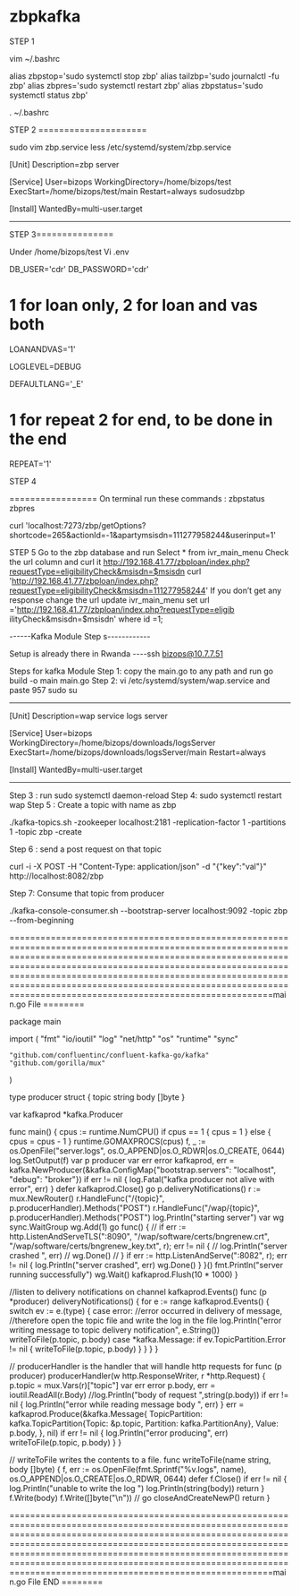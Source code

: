 # zbpkafka
STEP 1

vim ~/.bashrc

alias zbpstop='sudo systemctl stop zbp'
alias tailzbp='sudo journalctl -fu zbp'
alias zbpres='sudo systemctl restart zbp'
alias zbpstatus='sudo systemctl status zbp'

. ~/.bashrc

STEP 2 =====================


sudo vim zbp.service
 less /etc/systemd/system/zbp.service

[Unit]
Description=zbp server

[Service]
User=bizops
WorkingDirectory=/home/bizops/test
ExecStart=/home/bizops/test/main
Restart=always
sudosudzbp

[Install]
WantedBy=multi-user.target

--------
STEP 3===============

Under /home/bizops/test
Vi .env

DB_USER='cdr'
DB_PASSWORD='cdr'
# 1 for loan only, 2 for loan and vas both
LOANANDVAS='1'

LOGLEVEL=DEBUG

DEFAULTLANG='_E'

# 1 for repeat 2 for end, to be done in the end
REPEAT='1'

STEP 4 

=================
On terminal run these commands :
zbpstatus
zbpres

curl 'localhost:7273/zbp/getOptions?shortcode=265&actionId=-1&apartymsisdn=111277958244&userinput=1'

STEP 5
Go to the zbp database and run
Select * from ivr_main_menu
Check the url column and curl it 
http://192.168.41.77/zbploan/index.php?requestType=eligibilityCheck&msisdn=$msisdn
curl 'http://192.168.41.77/zbploan/index.php?requestType=eligibilityCheck&msisdn=111277958244'
If you don’t get any response change the url 
update ivr_main_menu set  url ='http://192.168.41.77/zbploan/index.php?requestType=eligib
ilityCheck&msisdn=$msisdn' where  id =1;




------Kafka Module Step s------------

Setup is already there in Rwanda     ----ssh bizops@10.7.7.51

Steps for kafka Module 
Step 1: copy the main.go to any path and run go build -o main main.go
Step 2: vi /etc/systemd/system/wap.service and paste   957  sudo su

-------
[Unit]
Description=wap service logs server

[Service]
User=bizops
WorkingDirectory=/home/bizops/downloads/logsServer
ExecStart=/home/bizops/downloads/logsServer/main
Restart=always

[Install]
WantedBy=multi-user.target

---------
Step 3 : run sudo systemctl daemon-reload
Step 4: sudo systemctl restart wap
Step 5 : Create a topic with name as zbp 

 ./kafka-topics.sh -zookeeper localhost:2181 -replication-factor 1 -partitions 1 -topic zbp -create

Step 6 : send a post request on that topic 

curl -i -X POST -H "Content-Type: application/json" -d "{\"key\":\"val\"}" http://localhost:8082/zbp

Step 7: Consume that topic from producer 

./kafka-console-consumer.sh --bootstrap-server localhost:9092 -topic zbp --from-beginning















=======================================================================================================================================================================================================================================================================================================================================================================================main.go  File ========


package main

import (
	"fmt"
	"io/ioutil"
	"log"
	"net/http"
	"os"
	"runtime"
	"sync"

	"github.com/confluentinc/confluent-kafka-go/kafka"
	"github.com/gorilla/mux"
)

type producer struct {
	topic string
	body  []byte
}

var kafkaprod *kafka.Producer

func main() {
	cpus := runtime.NumCPU()
	if cpus == 1 {
		cpus = 1
	} else {
		cpus = cpus - 1
	}
	runtime.GOMAXPROCS(cpus)
	f, _ := os.OpenFile("server.logs", os.O_APPEND|os.O_RDWR|os.O_CREATE, 0644)
	log.SetOutput(f)
	var p producer
	var err error
	kafkaprod, err = kafka.NewProducer(&kafka.ConfigMap{"bootstrap.servers": "localhost", "debug": "broker"})
	if err != nil {
		log.Fatal("kafka producer not alive with error", err)
	}
	defer kafkaprod.Close()
	go p.deliveryNotifications()
	r := mux.NewRouter()
	r.HandleFunc("/{topic}", p.producerHandler).Methods("POST")
	r.HandleFunc("/wap/{topic}", p.producerHandler).Methods("POST")
	log.Println("starting server")
	var wg sync.WaitGroup
	wg.Add(1)
	go func() {
		// if err := http.ListenAndServeTLS(":8090", "/wap/software/certs/bngrenew.crt", "/wap/software/certs/bngrenew_key.txt", r); err != nil {
		//  log.Println("server crashed ", err)
		//  wg.Done()
		// }
		if err := http.ListenAndServe(":8082", r); err != nil {
			log.Println("server crashed", err)
			wg.Done()
		}
	}()
	fmt.Println("server running successfully")
	wg.Wait()
	kafkaprod.Flush(10 * 1000)
}

//listen to delivery notifications on channel kafkaprod.Events()
func (p *producer) deliveryNotifications() {
	for e := range kafkaprod.Events() {
		switch ev := e.(type) {
		case error:
			//error occurred in delivery of message,
			//therefore open the topic file and write the log in the file
			log.Println("error writing message to topic delivery notification", e.String())
			writeToFile(p.topic, p.body)
		case *kafka.Message:
			if ev.TopicPartition.Error != nil {
				writeToFile(p.topic, p.body)
			}
		}
	}
}

// producerHandler is the handler that will handle http requests for
func (p producer) producerHandler(w http.ResponseWriter, r *http.Request) {
	p.topic = mux.Vars(r)["topic"]
	var err error
	p.body, err = ioutil.ReadAll(r.Body)
	//log.Println("body of request ",string(p.body))
	if err != nil {
		log.Println("error while reading message body ", err)
	}
	err = kafkaprod.Produce(&kafka.Message{
		TopicPartition: kafka.TopicPartition{Topic: &p.topic, Partition: kafka.PartitionAny},
		Value:          p.body,
	}, nil)
	if err != nil {
		log.Println("error producing", err)
		writeToFile(p.topic, p.body)
	}
}

// writeToFile writes the contents to a file.
func writeToFile(name string, body []byte) {
	f, err := os.OpenFile(fmt.Sprintf("%v.logs", name), os.O_APPEND|os.O_CREATE|os.O_RDWR, 0644)
	defer f.Close()
	if err != nil {
		log.Println("unable to write the log ")
		log.Println(string(body))
		return
	}
	f.Write(body)
	f.Write([]byte("\n"))
	// go closeAndCreateNewP()
	return
}





=======================================================================================================================================================================================================================================================================================================================================================================================main.go  File END ========
